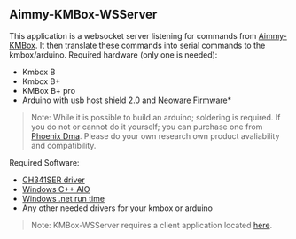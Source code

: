 ## Aimmy-KMBox-WSServer

This application is a websocket server listening for commands from [Aimmy-KMBox](https://github.com/Yoss101/Aimmy-KMBox). It then translate these commands into serial commands to the kmbox/arduino.
Required hardware (only one is needed):
- Kmbox B
- Kmbox B+
- KMBox B+ pro
- Arduino with usb host shield 2.0 and [Neoware Firmware](https://neoware.dev/product/neomouse-arduino-firmware/)*

> Note: While it is possible to build an arduino; soldering is required. If you do not or cannot do it yourself; you can purchase one from [Phoenix Dma](https://www.amazon.com/dp/B0DLKRW4Z1). Please do your own research own product avaliability and compatibility.

Required Software:
- [CH341SER driver](http://www.wch.cn/downloads/CH341SER_EXE.html)
- [Windows C++ AIO](https://www.techpowerup.com/download/visual-c-redistributable-runtime-package-all-in-one/)
- [Windows .net run time](https://dotnet.microsoft.com/en-us/download/dotnet/thank-you/runtime-aspnetcore-8.0.10-windows-x64-installer)
- Any other needed drivers for your kmbox or arduino

>Note: KMBox-WSServer requires a client application located [here](https://github.com/Yoss101/Aimmy-KMBox).
